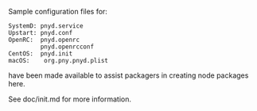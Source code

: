 Sample configuration files for:
```
SystemD: pnyd.service
Upstart: pnyd.conf
OpenRC:  pnyd.openrc
         pnyd.openrcconf
CentOS:  pnyd.init
macOS:    org.pny.pnyd.plist
```
have been made available to assist packagers in creating node packages here.

See doc/init.md for more information.
